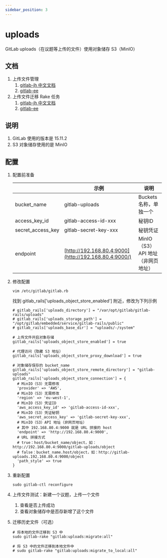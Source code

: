 ```yaml
---
sidebar_position: 3
---
```


# uploads

GitLab uploads（在议题等上传的文件）使用对象储存 S3（MinIO）

## 文档

1. 上传文件管理
    1. [gitlab-jh 中文文档](https://docs.gitlab.cn/jh/administration/uploads.html)
    2. [gitlab-ee](https://docs.gitlab.com/ee/administration/uploads.html)
2. 上传文件迁移 Rake 任务
    1. [gitlab-jh 中文文档](https://docs.gitlab.cn/jh/administration/raketasks/uploads/migrate.html)
    2. [gitlab-ee](https://docs.gitlab.com/ee/administration/raketasks/uploads/migrate.html)

## 说明

1. GitLab 使用的版本是 15.11.2
2. S3 对象储存使用的是 MinIO

## 配置

1. 配置前准备

   |                   | 示例                                                    | 说明                     |
   |-------------------|-------------------------------------------------------|------------------------|
   | bucket_name       | gitlab-uploads                                        | Buckets 名称，单独一个        |
   | access_key_id     | gitlab-access-id-xxx                                  | 秘钥ID                   |
   | secret_access_key | gitlab-secret-key-xxx                                 | 秘钥凭证                   |
   | endpoint          | [http://192.168.80.4:9000](http://192.168.80.4:9000/) | MinIO（S3）API 地址（非网页地址） |

2. 修改配置

   ```shell
   vim /etc/gitlab/gitlab.rb
   ```

   找到 gitlab_rails['uploads_object_store_enabled'] 附近，修改为下列示例

   ```shell
   # gitlab_rails['uploads_directory'] = "/var/opt/gitlab/gitlab-rails/uploads"
   # gitlab_rails['uploads_storage_path'] = "/opt/gitlab/embedded/service/gitlab-rails/public"
   # gitlab_rails['uploads_base_dir'] = "uploads/-/system"
   
   # 上传文件开启对象存储
   gitlab_rails['uploads_object_store_enabled'] = true
   
   # 代理访问（隐藏 S3 地址）
   gitlab_rails['uploads_object_store_proxy_download'] = true
   
   # 对象储存保存的 bucket_name
   gitlab_rails['uploads_object_store_remote_directory'] = "gitlab-uploads"
   gitlab_rails['uploads_object_store_connection'] = {
     # MinIO（S3）无需修改
     'provider' => 'AWS',
     # MinIO（S3）无需修改
     'region' => 'eu-west-1',
     # MinIO（S3）凭证ID
     'aws_access_key_id' => 'gitlab-access-id-xxx',
     # MinIO（S3）凭证秘钥
     'aws_secret_access_key' => 'gitlab-secret-key-xxx',
     # MinIO（S3）API 地址（非网页地址）
     # 其中 192.168.80.4:9000 就是 URL 拼接的 host
     'endpoint' => 'http://192.168.80.4:9000',
     # URL 拼接方式
     # true：host/bucket_name/object，如：http://192.168.80.4:9000/gitlab-uploads/object
     # false：bucket_name.host/object，如：http://gitlab-uploads.192.168.80.4:9000/object
     'path_style' => true
   }
   ```

3. 重新配置

   ```shell
   sudo gitlab-ctl reconfigure
   ```

4. 上传文件测试：新建一个议题，上传一个文件
    1. 查看是否上传成功
    2. 查看对象储存中是否存新增了这个文件
5. 迁移历史文件（可选）

   ```shell
   # 将本地的文件迁移到 S3 中
   sudo gitlab-rake "gitlab:uploads:migrate:all"
   
   # 将 S3 中的文件迁移到本地文件中
   # sudo gitlab-rake "gitlab:uploads:migrate_to_local:all"
   ```
